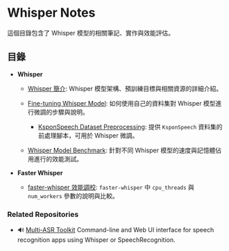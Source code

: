 # Whisper Notes

這個目錄包含了 Whisper 模型的相關筆記、實作與效能評估。

## 目錄

- **Whisper**
  - [Whisper 簡介](./whisper_introduction.md): Whisper 模型架構、預訓練目標與相關資源的詳細介紹。

  - [Fine-tuning Whisper Model](./finetune/README.md): 如何使用自己的資料集對 Whisper 模型進行微調的步驟與說明。
    - [KsponSpeech Dataset Preprocessing](https://github.com/kaka-lin/ksponspeech?tab=readme-ov-file): 提供 `KsponSpeech` 資料集的前處理腳本，可用於 Whisper 微調。

  - [Whisper Model Benchmark](./benchmark/README.md): 針對不同 Whisper 模型的速度與記憶體佔用進行的效能測試。

- **Faster Whisper**
  - [faster-whisper 效能調校](./faster_whisper_thread.md): `faster-whisper` 中 `cpu_threads` 與 `num_workers` 參數的說明與比較。

### Related Repositories

- 🔊 [Multi-ASR Toolkit](https://github.com/kaka-lin/multi-asr-toolkit)
  Command-line and Web UI interface for speech recognition apps using Whisper or SpeechRecognition.
